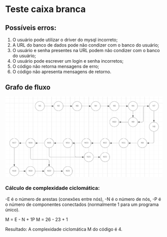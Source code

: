# Teste caixa branca

## Possíveis erros:
1. O usuário pode utilizar o driver do mysql incorreto;
2. A URL do banco de dados pode não condizer com o banco do usuário;
3. O usuário e senha presentes na URL podem não condizer com o banco do usuário;
4. O usuário pode escrever um login e senha incorretos;
5. O código não retorna mensagens de erro;
6. O código não apresenta mensagens de retorno.

## Grafo de fluxo
![Imagem do grafo de fluxo](https://github.com/PedroH225/teste-caixa-branca/blob/ETAPA-3/Docs/grafo-de-fluxo.png)

### Cálculo de complexidade ciclomática:
-E é o número de arestas (conexões entre nós),
-N é o número de nós,
-P é o número de componentes conectados (normalmente 1 para um programa único).

M = E - N + 1P
M = 26 - 23 + 1

Resultado:
A complexidade ciclomática M do código é 4.


